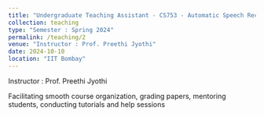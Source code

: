 ```yaml
---
title: "Undergraduate Teaching Assistant - CS753 - Automatic Speech Recognition"
collection: teaching
type: "Semester : Spring 2024"
permalink: /teaching/2
venue: "Instructor : Prof. Preethi Jyothi"
date: 2024-10-10
location: "IIT Bombay"
---
```




Instructor : Prof. Preethi Jyothi

Facilitating smooth course organization, grading papers, mentoring students, conducting tutorials and help sessions
